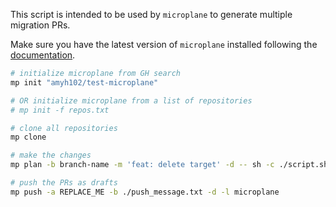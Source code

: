 

This script is intended to be used by `microplane` to generate multiple
migration PRs.

Make sure you have the latest version of `microplane` installed following the
[documentation](https://github.com/Clever/microplane).

```sh
# initialize microplane from GH search
mp init "amyh102/test-microplane"

# OR initialize microplane from a list of repositories
# mp init -f repos.txt

# clone all repositories
mp clone

# make the changes
mp plan -b branch-name -m 'feat: delete target' -d -- sh -c ./script.sh

# push the PRs as drafts
mp push -a REPLACE_ME -b ./push_message.txt -d -l microplane
```
